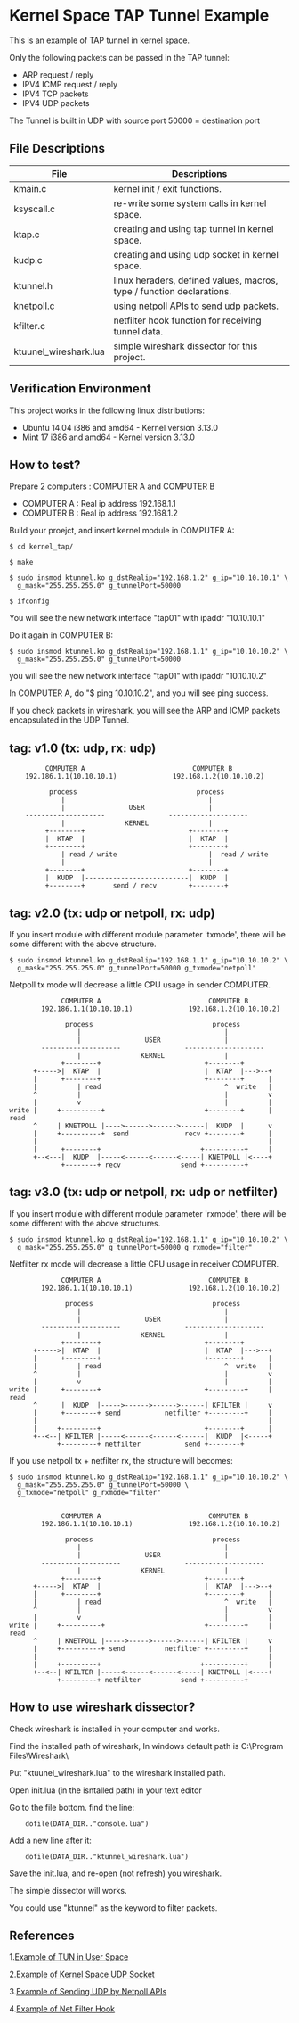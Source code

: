 Kernel Space TAP Tunnel Example
===============================

This is an example of TAP tunnel in kernel space.

Only the following packets can be passed in the TAP tunnel:

* ARP request / reply
* IPV4 ICMP request / reply
* IPV4 TCP packets
* IPV4 UDP packets

The Tunnel is built in UDP with source port 50000 = destination port



File Descriptions
-----------------

| File        | Descriptions                                             |
|-------------|----------------------------------------------------------|
| kmain.c     | kernel init / exit functions.                            |
| ksyscall.c  | re-write some system calls in kernel space.              |
| ktap.c      | creating and using tap tunnel in kernel space.           |
| kudp.c      | creating and using udp socket in kernel space.           |
| ktunnel.h   | linux heraders, defined values, macros, type / function declarations. |
| knetpoll.c  | using netpoll APIs to send udp packets.                  |
| kfilter.c   | netfilter hook function for receiving tunnel data.       |
| ktuunel_wireshark.lua | simple wireshark dissector for this project.   |



Verification Environment
------------------------

This project works in the following linux distributions:

* Ubuntu 14.04 i386 and amd64 - Kernel version 3.13.0
* Mint 17 i386 and amd64      - Kernel version 3.13.0



How to test?
------------

Prepare 2 computers : COMPUTER A and COMPUTER B

* COMPUTER A : Real ip address 192.168.1.1
* COMPUTER B : Real ip address 192.168.1.2

Build your proejct, and insert kernel module in COMPUTER A:

    $ cd kernel_tap/

    $ make

    $ sudo insmod ktunnel.ko g_dstRealip="192.168.1.2" g_ip="10.10.10.1" \
      g_mask="255.255.255.0" g_tunnelPort=50000

    $ ifconfig

You will see the new network interface "tap01" with ipaddr "10.10.10.1"

Do it again in COMPUTER B:

    $ sudo insmod ktunnel.ko g_dstRealip="192.168.1.1" g_ip="10.10.10.2" \
      g_mask="255.255.255.0" g_tunnelPort=50000

you will see the new network interface "tap01" with ipaddr "10.10.10.2"

In COMPUTER A, do "$ ping 10.10.10.2", and you will see ping success.

If you check packets in wireshark, you will see the ARP and ICMP packets encapsulated in the UDP Tunnel.




tag: v1.0 (tx: udp, rx: udp)
----------------------------

             COMPUTER A                           COMPUTER B
        192.186.1.1(10.10.10.1)              192.168.1.2(10.10.10.2)

              process                              process
                 |                                    |
                 |                USER                |
        --------------------                --------------------
                 |               KERNEL               |
             +--------+                          +--------+
             |  KTAP  |                          |  KTAP  |
             +--------+                          +--------+
                 | read / write                       |  read / write
                 |                                    |
             +--------+                          +--------+
             |  KUDP  |--------------------------|  KUDP  |
             +--------+       send / recv        +--------+




tag: v2.0  (tx: udp or netpoll, rx: udp)
----------------------------------------

If you insert module with different module parameter 'txmode', there will be some different with the above structure.

    $ sudo insmod ktunnel.ko g_dstRealip="192.168.1.1" g_ip="10.10.10.2" \
      g_mask="255.255.255.0" g_tunnelPort=50000 g_txmode="netpoll"

Netpoll tx mode will decrease a little CPU usage in sender COMPUTER.

                 COMPUTER A                           COMPUTER B
            192.186.1.1(10.10.10.1)              192.168.1.2(10.10.10.2)

                  process                              process
                     |                                    |
                     |                USER                |
            --------------------                --------------------
                     |               KERNEL               |
                 +--------+                          +--------+
          +----->|  KTAP  |                          |  KTAP  |--->--+
          |      +--------+                          +--------+      |
          |          | read                               ^  write   |
          ^          |                                    |          v
          |          v                                    |          |
    write |     +----------+                         +--------+      | read
          ^     | KNETPOLL |---->------>------>------|  KUDP  |      v
          |     +----------+  send              recv +--------+      |
          |                                                          |
          |      +--------+                         +----------+     |
          +--<---|  KUDP  |-----<------<------<-----| KNETPOLL |<----+
                 +--------+ recv               send +----------+





tag: v3.0 (tx: udp or netpoll, rx: udp or netfilter)
----------------------------------------------------

If you insert module with different module parameter 'rxmode', there will be some different with the above structures.

    $ sudo insmod ktunnel.ko g_dstRealip="192.168.1.1" g_ip="10.10.10.2" \
      g_mask="255.255.255.0" g_tunnelPort=50000 g_rxmode="filter"

Netfilter rx mode will decrease a little CPU usage in receiver COMPUTER.

                 COMPUTER A                           COMPUTER B
            192.186.1.1(10.10.10.1)              192.168.1.2(10.10.10.2)

                  process                              process
                     |                                    |
                     |                USER                |
            --------------------                --------------------
                     |               KERNEL               |
                 +--------+                          +--------+
          +----->|  KTAP  |                          |  KTAP  |--->--+
          |      +--------+                          +--------+      |
          |          | read                               ^  write   |
          ^          |                                    |          v
          |          v                                    |          |
    write |      +--------+                          +---------+     | read
          ^      |  KUDP  |----->------>------>------| KFILTER |     v
          |      +--------+ send           netfilter +---------+     |
          |                                                          |
          |     +---------+                          +--------+      |
          +--<--| KFILTER |-----<------<------<------|  KUDP  |<-----+
                +---------+ netfilter           send +--------+



If you use netpoll tx + netfilter rx, the structure will becomes:

    $ sudo insmod ktunnel.ko g_dstRealip="192.168.1.1" g_ip="10.10.10.2" \
      g_mask="255.255.255.0" g_tunnelPort=50000 \
      g_txmode="netpoll" g_rxmode="filter"


                 COMPUTER A                           COMPUTER B
            192.186.1.1(10.10.10.1)              192.168.1.2(10.10.10.2)

                  process                              process
                     |                                    |
                     |                USER                |
            --------------------                --------------------
                     |               KERNEL               |
                 +--------+                          +--------+
          +----->|  KTAP  |                          |  KTAP  |--->--+
          |      +--------+                          +--------+      |
          |          | read                               ^  write   |
          ^          |                                    |          v
          |          v                                    |          |
    write |     +----------+                         +---------+     | read
          ^     | KNETPOLL |----->----->------>------| KFILTER |     v
          |     +----------+ send          netfilter +---------+     |
          |                                                          |
          |     +---------+                         +----------+     |
          +--<--| KFILTER |-----<------<------<-----| KNETPOLL |<----+
                +---------+ netfilter          send +----------+





How to use wireshark dissector?
-------------------------------

Check wireshark is installed in your computer and works.

Find the installed path of wireshark, In windows default path is C:\Program Files\Wireshark\

Put "ktuunel_wireshark.lua" to the wireshark installed path.

Open init.lua (in the isntalled path) in your text editor

Go to the file bottom. find the line:

        dofile(DATA_DIR.."console.lua")

Add a new line after it:

        dofile(DATA_DIR.."ktunnel_wireshark.lua")

Save the init.lua, and re-open (not refresh) you wireshark.

The simple dissector will works.

You could use "ktunnel" as the keyword to filter packets.




References
----------

1.[Example of TUN in User Space](http://neokentblog.blogspot.tw/2014/05/linux-virtual-interface-tuntap.html)

2.[Example of Kernel Space UDP Socket](http://kernelnewbies.org/Simple_UDP_Server)

3.[Example of Sending UDP by Netpoll APIs](http://goo.gl/is95GX)

4.[Example of Net Filter Hook](http://neokentblog.blogspot.tw/2014/06/netfilter-hook.html)

